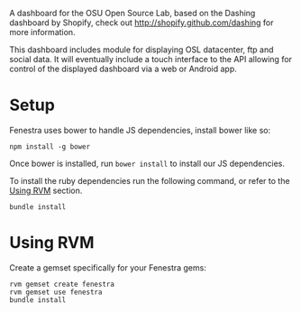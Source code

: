 A dashboard for the OSU Open Source Lab, based on the Dashing dashboard by Shopify, check out http://shopify.github.com/dashing for more information.

This dashboard includes module for displaying OSL datacenter, ftp and social data. It will eventually include a touch interface to the API allowing for control of the displayed dashboard via a web or Android app.

Setup
=====

Fenestra uses bower to handle JS dependencies, install bower like so:

````
npm install -g bower
````

Once bower is installed, run `bower install` to install our JS dependencies.

To install the ruby dependencies run the following command,
or refer to the [Using RVM](#rvm) section.

````
bundle install
````

<a name="rvm"></a>Using RVM
=========

Create a gemset specifically for your Fenestra gems:

````
rvm gemset create fenestra
rvm gemset use fenestra
bundle install
````

